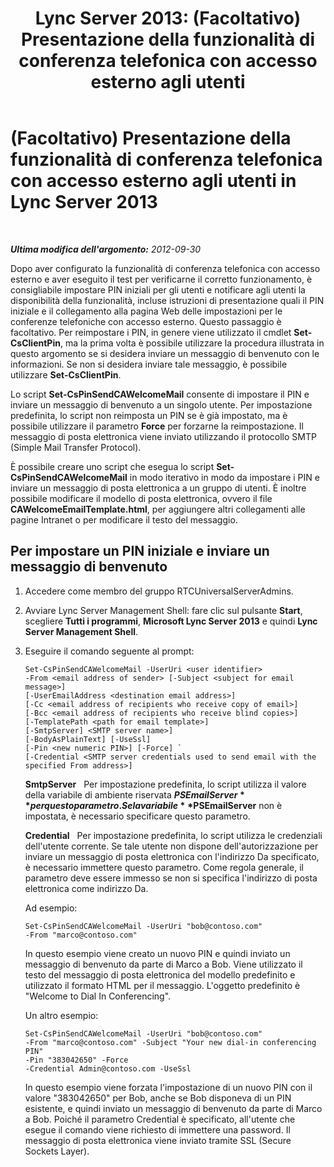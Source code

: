 ﻿---
title: 'Lync Server 2013: (Facoltativo) Presentazione della funzionalità di conferenza telefonica con accesso esterno agli utenti'
TOCTitle: (Facoltativo) Presentazione della funzionalità di conferenza telefonica con accesso esterno agli utenti
ms:assetid: caa4fd61-f506-4c09-bb5b-1aa260d7a720
ms:mtpsurl: https://technet.microsoft.com/it-it/library/Gg398846(v=OCS.15)
ms:contentKeyID: 49301960
ms.date: 08/24/2015
mtps_version: v=OCS.15
ms.translationtype: HT
---

# (Facoltativo) Presentazione della funzionalità di conferenza telefonica con accesso esterno agli utenti in Lync Server 2013

 

_**Ultima modifica dell'argomento:** 2012-09-30_

Dopo aver configurato la funzionalità di conferenza telefonica con accesso esterno e aver eseguito il test per verificarne il corretto funzionamento, è consigliabile impostare PIN iniziali per gli utenti e notificare agli utenti la disponibilità della funzionalità, incluse istruzioni di presentazione quali il PIN iniziale e il collegamento alla pagina Web delle impostazioni per le conferenze telefoniche con accesso esterno. Questo passaggio è facoltativo. Per reimpostare i PIN, in genere viene utilizzato il cmdlet **Set-CsClientPin**, ma la prima volta è possibile utilizzare la procedura illustrata in questo argomento se si desidera inviare un messaggio di benvenuto con le informazioni. Se non si desidera inviare tale messaggio, è possibile utilizzare **Set-CsClientPin**.

Lo script **Set-CsPinSendCAWelcomeMail** consente di impostare il PIN e inviare un messaggio di benvenuto a un singolo utente. Per impostazione predefinita, lo script non reimposta un PIN se è già impostato, ma è possibile utilizzare il parametro **Force** per forzarne la reimpostazione. Il messaggio di posta elettronica viene inviato utilizzando il protocollo SMTP (Simple Mail Transfer Protocol).

È possibile creare uno script che esegua lo script **Set-CsPinSendCAWelcomeMail** in modo iterativo in modo da impostare i PIN e inviare un messaggio di posta elettronica a un gruppo di utenti. È inoltre possibile modificare il modello di posta elettronica, ovvero il file **CAWelcomeEmailTemplate.html**, per aggiungere altri collegamenti alle pagine Intranet o per modificare il testo del messaggio.

## Per impostare un PIN iniziale e inviare un messaggio di benvenuto

1.  Accedere come membro del gruppo RTCUniversalServerAdmins.

2.  Avviare Lync Server Management Shell: fare clic sul pulsante **Start**, scegliere **Tutti i programmi**, **Microsoft Lync Server 2013** e quindi **Lync Server Management Shell**.

3.  Eseguire il comando seguente al prompt:
    
        Set-CsPinSendCAWelcomeMail -UserUri <user identifier>
        -From <email address of sender> [-Subject <subject for email message>]
        [-UserEmailAddress <destination email address>]
        [-Cc <email address of recipients who receive copy of email>]
        [-Bcc <email address of recipients who receive blind copies>]
        [-TemplatePath <path for email template>]
        [-SmtpServer] <SMTP server name>]
        [-BodyAsPlainText] [-UseSsl]
        [-Pin <new numeric PIN>] [-Force] `
        [-Credential <SMTP server credentials used to send email with the specified From address>]
    
    **SmtpServer**   Per impostazione predefinita, lo script utilizza il valore della variabile di ambiente riservata **$PSEmailServer** per questo parametro. Se la variabile **$PSEmailServer** non è impostata, è necessario specificare questo parametro.
    
    **Credential**   Per impostazione predefinita, lo script utilizza le credenziali dell'utente corrente. Se tale utente non dispone dell'autorizzazione per inviare un messaggio di posta elettronica con l'indirizzo Da specificato, è necessario immettere questo parametro. Come regola generale, il parametro deve essere immesso se non si specifica l'indirizzo di posta elettronica come indirizzo Da.
    
    Ad esempio:
    
        Set-CsPinSendCAWelcomeMail -UserUri "bob@contoso.com"
        -From "marco@contoso.com"
    
    In questo esempio viene creato un nuovo PIN e quindi inviato un messaggio di benvenuto da parte di Marco a Bob. Viene utilizzato il testo del messaggio di posta elettronica del modello predefinito e utilizzato il formato HTML per il messaggio. L'oggetto predefinito è "Welcome to Dial In Conferencing".
    
    Un altro esempio:
    
        Set-CsPinSendCAWelcomeMail -UserUri "bob@contoso.com"
        -From "marco@contoso.com" -Subject "Your new dial-in conferencing PIN"
        -Pin "383042650" -Force
        -Credential Admin@contoso.com -UseSsl
    
    In questo esempio viene forzata l'impostazione di un nuovo PIN con il valore "383042650" per Bob, anche se Bob disponeva di un PIN esistente, e quindi inviato un messaggio di benvenuto da parte di Marco a Bob. Poiché il parametro Credential è specificato, all'utente che esegue il comando viene richiesto di immettere una password. Il messaggio di posta elettronica viene inviato tramite SSL (Secure Sockets Layer).

